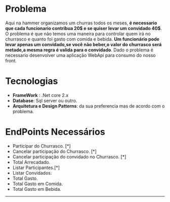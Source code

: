 # Problema
Aqui na hammer organizamos um churras todos os meses, **é necessario que cada funcionario contribua 20$ e se quiser levar um convidado 40$**. O problema é que não temos uma maneira para controlar quem irá no churrasco e quanto foi gasto com comida e bebida. **Um funcionário pode levar apenas um convidado,se você não beber,o valor do churrasco será metade,a mesma regra é valida para o convidado**.
Dado o problema é necessario desenvolver uma aplicação WebApi para consumo do nosso front.


# Tecnologias
* **FrameWork** : .Net core 2.x
* **Database**: Sql server ou outro.
* **Arquitetura e Design Patterns**: da sua preferencia mas de acordo com o problema.


# EndPoints Necessários
* Participar do Churrasco. [*]
* Cancelar participação do Churrasco. [*]
* Cancelar participação do convidado no Churrasco. [*]
* Total Arrecadado.
* Listar Participantes.[*]
* Listar Convidados.
* Total Gasto.
* Total Gasto em Comida.
* Total Gasto em Bebida.


********
